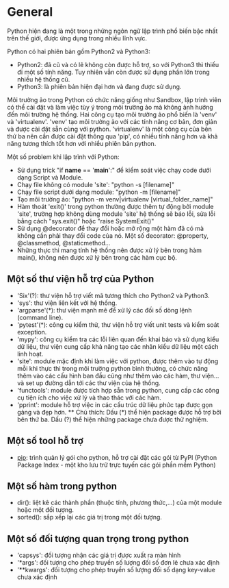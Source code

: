 # General

Python hiện đang là một trong những ngôn ngữ lập trình phổ biến bậc nhất trên thế giới, được ứng dụng trong nhiều lĩnh vực.

Python có hai phiên bản gồm Python2 và Python3:

- Python2: đã cũ và có lẽ không còn được hỗ trợ, so với Python3 thì thiếu đi một số tính năng. Tuy nhiên vẫn còn được sử dụng phần lớn trong nhiều hệ thống cũ.
- Python3: là phiên bản hiện đại hơn và đang được sử dụng.

Môi trường ảo trong Python có chức năng giống như Sandbox, lập trình viên có thể cài đặt và làm việc tùy ý trong môi trường ảo mà không ảnh hưởng đến môi trường hệ thống. Hai công cụ tạo môi trường ảo phổ biến là 'venv' và 'virtualenv'. 'venv' tạo môi trường ảo với các tính năng cơ bản, đơn giản và được cài đặt sẵn cùng với python. 'virtualenv' là một công cụ của bên thứ ba nên cần được cài đặt thông qua 'pip', có nhiều tính năng hơn và khả năng tương thích tốt hơn với nhiều phiên bản python.

Một số problem khi lập trình với Python:

- Sử dụng trick "if __name__ == '__main__':" để kiểm soát việc chạy code dưới dạng Script và Module.
- Chạy file không có module 'site': "python -s [filename]"
- Chạy file script dưới dạng module: "python -m [filename]"
- Tạo môi trường ảo: "python -m venv|virtualenv [virtual_folder_name]"
- Hàm thoát 'exit()' trong python thường được thêm tự động bởi module 'site', trường hợp không dùng module 'site' hệ thống sẽ báo lỗi, sửa lỗi bằng cách "sys.exit()" hoặc "raise SystemExit()"
- Sử dụng @decorator để thay đổi hoặc mở rộng một hàm đã có mà không cần phải thay đổi code của nó. Một số decorator: @property, @classmethod, @staticmethod...
- Những thực thi mang tính hệ thống nên được xử lý bên trong hàm main(), không nên được xử lý bên trong các hàm cục bộ.

## Một số thư viện hỗ trợ của Python

- 'Six'(?): thư viện hỗ trợ viết mã tương thích cho Python2 và Python3.
- 'sys': thư viện liên kết với hệ thống.
- 'argparse'(*): thư viện mạnh mẽ để xử lý các đối số dòng lệnh (command line).
- 'pytest'(*): công cụ kiểm thử, thư viện hỗ trợ viết unit tests và kiểm soát exception.
- 'mypy': công cụ kiểm tra các lỗi liên quan đến khai báo và sử dụng kiểu dữ liệu, thư viện cung cấp khả năng tạo các nhãn kiểu dữ liệu một cách linh hoạt.
- 'site': module mặc định khi làm việc với python, được thêm vào tự động mỗi khi thực thi trong môi trường python bình thường, có chức năng thêm vào các cấu hình ban đầu cũng như thêm vào các hàm, thư viện... và set up đường dẫn tới các thư viện của hệ thống.
- 'functools': module được tích hợp sẵn trong python, cung cấp các công cụ tiện ích cho việc xử lý và thao thác với các hàm.
- 'pprint': module hỗ trợ việc in các cấu trúc dữ liệu phức tạp được gọn gàng và đẹp hơn.
** Chú thích: Dấu (*) thể hiện package được hỗ trợ bởi bên thứ ba. Dấu (?) thể hiện những package chưa được thử nghiệm.

## Một số tool hỗ trợ

- [pip](..\frameworks\pip.md): trình quản lý gói cho python, hỗ trợ cài đặt các gói từ PyPI (Python Package Index - một kho lưu trữ trực tuyến các gói phần mềm Python)

## Một số hàm trong python

- dir(): liệt kê các thành phần (thuộc tính, phương thức,...) của một module hoặc một đối tượng.
- sorted(): sắp xếp lại các giá trị trong một đối tượng.

## Một số đối tượng quan trọng trong python

- 'capsys': đối tượng nhận các giá trị được xuất ra màn hình
- '*args': đối tượng cho phép truyền số lượng đối số đơn lẻ chưa xác định
- '**kwargs': đối tượng cho phép truyền số lượng đối số dạng key-value chưa xác định
